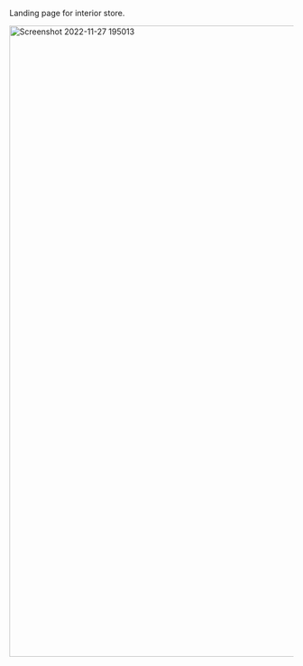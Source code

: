 Landing page for interior store.

<img width="1119" alt="Screenshot 2022-11-27 195013" src="https://user-images.githubusercontent.com/108831121/205485722-e895dcd8-132e-4483-96ac-573b6cd09572.png">

